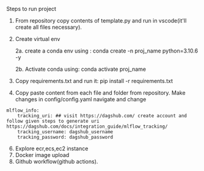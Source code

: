 Steps to run project

1. From repository copy contents of template.py and run in vscode(it'll create all files necessary).
2. Create virtual env

    2a. create a conda env using :
        conda create -n proj_name python=3.10.6 -y

    2b. Activate conda using:
        conda activate proj_name
4. Copy requirements.txt and run it: 
  pip install -r requirements.txt
5. Copy paste content from each file and folder from repository. Make changes in config/config.yaml navigate and change 
```
mlflow_info:
    tracking_uri: ## visit https://dagshub.com/ create account and follow given steps to generate uri https://dagshub.com/docs/integration_guide/mlflow_tracking/ 
    tracking_username: dagshub_username
    tracking_password: dagshub_password
```
6. Explore ecr,ecs,ec2 instance
7. Docker image upload
8. Github workflow(github actions).
   
